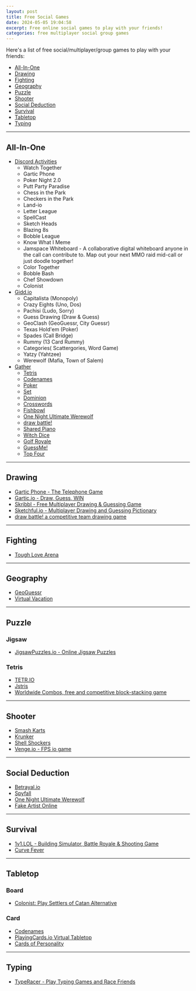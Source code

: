 ```yaml
---
layout: post
title: Free Social Games
date: 2024-05-05 19:04:58
excerpt: Free online social games to play with your friends!
categories: free multiplayer social group games
---
```


Here's a list of free social/multiplayer/group games to play with your friends:

- [All-In-One](#all-in-one)
- [Drawing](#drawing)
- [Fighting](#fighting)
- [Geography](#geography)
- [Puzzle](#puzzle)
- [Shooter](#shooter)
- [Social Deduction](#social-deduction)
- [Survival](#survival)
- [Tabletop](#tabletop)
- [Typing](#typing)

---

## All-In-One

- [Discord Activities](https://discord.com/blog/server-activities-games-voice-watch-together)
  - Watch Together
  - Gartic Phone
  - Poker Night 2.0
  - Putt Party Paradise
  - Chess in the Park
  - Checkers in the Park
  - Land-io
  - Letter League
  - SpellCast
  - Sketch Heads
  - Blazing 8s
  - Bobble League
  - Know What I Meme
  - Jamspace Whiteboard - A collaborative digital whiteboard anyone in the call can contribute to. Map out your next MMO raid mid-call or just doodle together!
  - Color Together
  - Bobble Bash
  - Chef Showdown
  - Colonist
- [Gidd.io](https://gidd.io/)
  - Capitalista (Monopoly)
  - Crazy Eights (Uno, Dos)
  - Pachisi (Ludo, Sorry)
  - Guess Drawing (Draw & Guess)
  - GeoClash (GeoGuessr, City Guessr)
  - Texas Hold'em (Poker)
  - Spades (Call Bridge)
  - Rummy (13 Card Rummy)
  - Categories( Scattergories, Word Game)
  - Yatzy (Yahtzee)
  - Werewolf (Mafia, Town of Salem)
- [Gather](https://support.gather.town/hc/en-us/articles/15910362002708-Integrated-Games)
  - [Tetris](https://jstris.jezevec10.com)
  - [Codenames](https://netgames.io/games/codewords/)
  - [Poker](https://lipoker.io/)
  - [Set](https://setwithfriends.com/)
  - [Dominion](https://dominion.games/)
  - [Crosswords](https://downforacross.com/)
  - [Fishbowl](https://fishbowl-game.com/)
  - [One Night Ultimate Werewolf](https://netgames.io/games/onu-werewolf/)
  - [draw battle!](https://drawbattle.io/)
  - [Shared Piano](https://musiclab.chromeexperiments.com/Shared-Piano/)
  - [Witch Dice](https://witchdice.com/)
  - [Golf Royale](https://golfroyale.io/)
  - [GuessMe!](https://guessme.io/)
  - [Top Four](https://topfour.io/)

---

## Drawing

- [Gartic Phone - The Telephone Game](https://garticphone.com/)
- [Gartic.io - Draw, Guess, WIN](https://gartic.io/)
- [Skribbl - Free Multiplayer Drawing & Guessing Game](https://skribbl.io/)
- [Sketchful.io - Multiplayer Drawing and Guessing Pictionary](https://sketchful.io/)
- [draw battle! a competitive team drawing game](https://drawbattle.io/)

---

## Fighting

- [Tough Love Arena](https://toughlovearena.com/)

---

## Geography

- [GeoGuessr](https://www.geoguessr.com/)
- [Virtual Vacation](https://virtualvacation.us/)

---

## Puzzle

### Jigsaw

- [JigsawPuzzles.io - Online Jigsaw Puzzles](https://jigsawpuzzles.io/)

### Tetris

- [TETR.IO](https://tetr.io/)
- [Jstris](https://jstris.jezevec10.com/)
- [Worldwide Combos, free and competitive block-stacking game](https://www.worldwide-combos.com/)

---

## Shooter

- [Smash Karts](https://smashkarts.io/)
- [Krunker](https://krunker.io/)
- [Shell Shockers](https://shellshock.io/)
- [Venge.io - FPS io game](https://venge.io/)

---

## Social Deduction

- [Betrayal.io](https://betrayal.io/)
- [Spyfall](https://www.spyfall.app/)
- [One Night Ultimate Werewolf](https://netgames.io/games/onu-werewolf/)
- [Fake Artist Online](https://fake-artist-online.games.asta.uni-goettingen.de/)

---

## Survival

- [1v1.LOL - Building Simulator, Battle Royale & Shooting Game](https://1v1.lol/)
- [Curve Fever](https://curvefever.pro/)

---

## Tabletop

### Board

- [Colonist: Play Settlers of Catan Alternative](https://colonist.io/)

### Card

- [Codenames](https://codenames.game/)
- [PlayingCards.io Virtual Tabletop](https://playingcards.io/)
- [Cards of Personality](https://www.cardsofpersonality.com/)

---

## Typing

- [TypeRacer - Play Typing Games and Race Friends](https://play.typeracer.com/)
